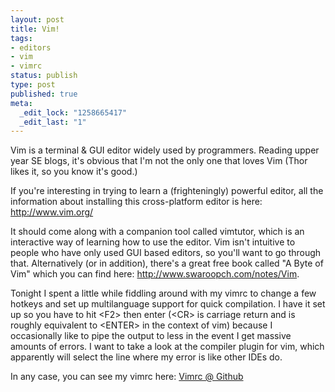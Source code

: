 ```yaml
--- 
layout: post
title: Vim!
tags: 
- editors
- vim
- vimrc
status: publish
type: post
published: true
meta: 
  _edit_lock: "1258665417"
  _edit_last: "1"
---
```

Vim is a terminal & GUI editor widely used by programmers. Reading upper year SE blogs, it's obvious that I'm not the only one that loves Vim (Thor likes it, so you know it's good.)

If you're interesting in trying to learn a (frighteningly) powerful editor, all the information about installing this cross-platform editor is here: <a href="http://www.vim.org/">http://www.vim.org/</a>

It should come along with a companion tool called vimtutor, which is an interactive way of learning how to use the editor. Vim isn't intuitive to people who have only used GUI based editors, so you'll want to go through that. Alternatively (or in addition), there's a great free book called "A Byte of Vim" which you can find here: <a href="http://www.swaroopch.com/notes/Vim">http://www.swaroopch.com/notes/Vim</a>.

Tonight I spent a little while fiddling around with my vimrc to change a few hotkeys and set up multilanguage support for quick compilation. I have it set up so you have to hit &lt;F2&gt; then enter (&lt;CR&gt; is carriage return and is roughly equivalent to &lt;ENTER&gt; in the context of vim) because I occasionally like to pipe the output to less in the event I get massive amounts of errors. I want to take a look at the compiler plugin for vim, which apparently will select the line where my error is like other IDEs do.

In any case, you can see my vimrc here: <a href="http://github.com/phleet/phleet.github.com/blob/master/dotfiles/.vimrc">Vimrc @ Github</a>
